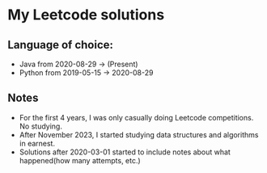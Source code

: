 # My Leetcode solutions


## Language of choice:
- Java from 2020-08-29 -> (Present)
- Python from 2019-05-15 -> 2020-08-29 

## Notes
- For the first 4 years, I was only casually doing Leetcode competitions. No studying.
- After November 2023, I started studying data structures and algorithms in earnest.
- Solutions after 2020-03-01 started to include notes about what happened(how many attempts, etc.)